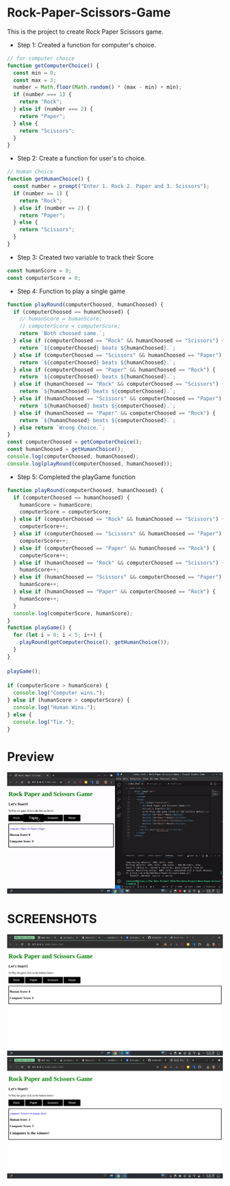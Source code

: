 # Rock-Paper-Scissors-Game

This is the project to create Rock Paper Scissors game.

- Step 1: Created a function for computer's choice.

```JavaScript
// for computer choice
function getComputerChoice() {
  const min = 0;
  const max = 3;
  number = Math.floor(Math.random() * (max - min) + min);
  if (number === 1) {
    return "Rock";
  } else if (number === 2) {
    return "Paper";
  } else {
    return "Scissors";
  }
}
```

- Step 2: Create a function for user's to choice.

```JavaScript
// Human Choice
function getHumanChoice() {
  const number = prompt("Enter 1. Rock 2. Paper and 3. Scissors");
  if (number == 1) {
    return "Rock";
  } else if (number == 2) {
    return "Paper";
  } else {
    return "Scissors";
  }
}
```

- Step 3: Created two variable to track their Score

```JavaScript
const humanScore = 0;
const computerScore = 0;
```

- Step 4: Function to play a single game

```JavaScript
function playRound(computerChoosed, humanChoosed) {
  if (computerChoosed == humanChoosed) {
    // humanScore = humanScore;
    // computerScore = computerScore;
    return `Both choosed same.`;
  } else if (computerChoosed == "Rock" && humanChoosed == "Scissors") {
    return `${computerChoosed} beats ${humanChoosed}.`;
  } else if (computerChoosed == "Scissors" && humanChoosed == "Paper") {
    return `${computerChoosed} beats ${humanChoosed}.`;
  } else if (computerChoosed == "Paper" && humanChoosed == "Rock") {
    return `${computerChoosed} beats ${humanChoosed}.`;
  } else if (humanChoosed == "Rock" && computerChoosed == "Scissors") {
    return `${humanChoosed} beats ${computerChoosed}.`;
  } else if (humanChoosed == "Scissors" && computerChoosed == "Paper") {
    return `${humanChoosed} beats ${computerChoosed}.`;
  } else if (humanChoosed == "Paper" && computerChoosed == "Rock") {
    return `${humanChoosed} beats ${computerChoosed}.`;
  } else return `Wrong Choice.`;
}
const computerChoosed = getComputerChoice();
const humanChoosed = getHumanChoice();
console.log(computerChoosed, humanChoosed);
console.log(playRound(computerChoosed, humanChoosed));
```

- Step 5: Completed the playGame function

```JavaScript
function playRound(computerChoosed, humanChoosed) {
  if (computerChoosed == humanChoosed) {
    humanScore = humanScore;
    computerScore = computerScore;
  } else if (computerChoosed == "Rock" && humanChoosed == "Scissors") {
    computerScore++;
  } else if (computerChoosed == "Scissors" && humanChoosed == "Paper") {
    computerScore++;
  } else if (computerChoosed == "Paper" && humanChoosed == "Rock") {
    computerScore++;
  } else if (humanChoosed == "Rock" && computerChoosed == "Scissors") {
    humanScore++;
  } else if (humanChoosed == "Scissors" && computerChoosed == "Paper") {
    humanScore++;
  } else if (humanChoosed == "Paper" && computerChoosed == "Rock") {
    humanScore++;
  }
  console.log(computerScore, humanScore);
}
function playGame() {
  for (let i = 0; i < 5; i++) {
    playRound(getComputerChoice(), getHumanChoice());
  }
}

playGame();

if (computerScore > humanScore) {
  console.log("Computer wins.");
} else if (humanScore > computerScore) {
  console.log("Human Wins.");
} else {
  console.log("Tie.");
}
```

# Preview

![Rock-Paper-Scossors-Game](./ROCK_PAPER_SCISSORS_GUI.gif)

# SCREENSHOTS

![screenshot 1](./Screenshot_20250110_081542.png)
![screenshot 2](./Screenshot_20250110_081618.png)
